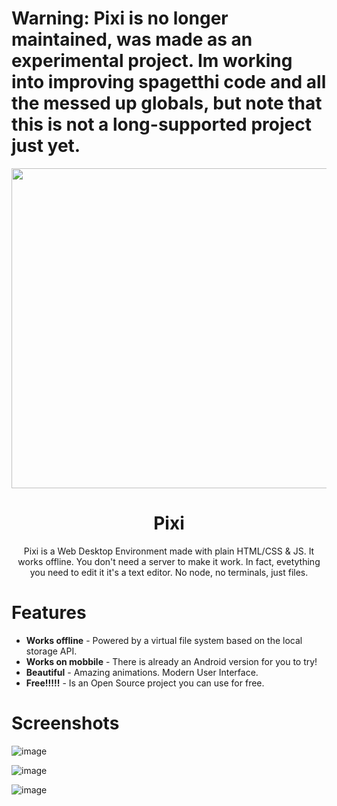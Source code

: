 # Warning: Pixi is no longer maintained, was made as an experimental project. Im working into improving spagetthi code and all the messed up globals, but note that this is not a long-supported project just yet.

<p align="center">
  <a href="#"><img src="https://i.ibb.co/9tVzJ6f/s1.png" width="512"></a>
</p>

<div align="center">
  <h1>Pixi</h1>

Pixi is a Web Desktop Environment made with plain HTML/CSS & JS. It works offline. You don't need a server to make it work. In fact, evetything you need to edit it it's a text editor. No node, no terminals, just files.

</div>

# Features

- **Works offline** - Powered by a virtual file system based on the local storage API.
- **Works on mobbile** - There is already an Android version for you to try!
- **Beautiful** - Amazing animations. Modern User Interface.
- **Free!!!!!** - Is an Open Source project you can use for free.

# Screenshots

![image](https://i.ibb.co/K29gth7/s2.png)

![image](https://i.ibb.co/RSsvNGf/s3.png)

![image](https://i.ibb.co/zPqZzw7/Screenshot-2020-11-23-17-28-11-794-com-nohak-apps.jpg)
